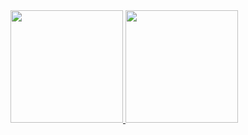 <div>
<a href="https://github.com/phzani">
<img height="180em" src="https://github-readme-stats.vercel.app/api/top-langs/?username=phzani&layout=compact&langs_count=10&theme=dracula"/>
<img height="180em" src="https://github-readme-stats.vercel.app/api?username=phzani&show_icons=true&theme=dracula&include_all_commits=true&count_private=true"/>
</div>
